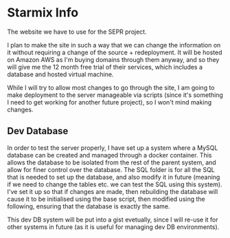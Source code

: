 # Starmix Info
The website we have to use for the SEPR project.

I plan to make the site in such a way that we can change the information on it without requiring a change of the source + redeployment. It will be hosted on Amazon AWS as I'm buying domains through them anyway, and so they will give me the 12 month free trial of their services, which includes a database and hosted virtual machine.

While I will try to allow most changes to go through the site, I am going to make deployment to the server manageable via scripts (since it's something I need to get working for another future project), so I won't mind making changes.

## Dev Database
In order to test the server properly, I have set up a system where a MySQL database can be created and managed through a docker container. This allows the database to be isolated from the rest of the parent system, and allow for finer control over the database. The SQL folder is for all the SQL that is needed to set up the database, and also modify it in future (meaning if we need to change the tables etc. we can test the SQL using this system). I've set it up so that if changes are made, then rebuilding the database will cause it to be initialised using the base script, then modified using the following, ensuring that the database is exactly the same.

This dev DB system will be put into a gist evetually, since I will re-use it for other systems in future (as it is useful for managing dev DB environments).
